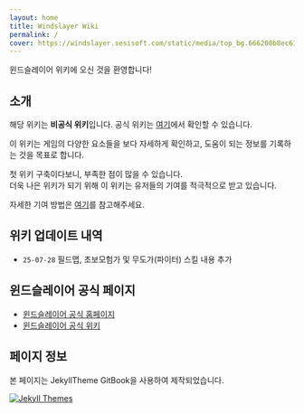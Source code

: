 ```yaml
---
layout: home
title: Windslayer Wiki
permalink: /
cover: https://windslayer.sesisoft.com/static/media/top_bg.666200b8ec612320e954.png
---
```


윈드슬레이어 위키에 오신 것을 환영합니다!

## 소개

해당 위키는 **비공식 위키**입니다. 공식 위키는 [여기](https://windslayer.fandom.com/ko/wiki/Main_Page)에서 확인할 수 있습니다.

이 위키는 게임의 다양한 요소들을 보다 자세하게 확인하고, 도움이 되는 정보를 기록하는 것을 목표로 합니다.

첫 위키 구축이다보니, 부족한 점이 많을 수 있습니다.  
더욱 나은 위키가 되기 위해 이 위키는 유저들의 기여를 적극적으로 받고 있습니다.  

자세한 기여 방법은 [여기](https://)를 참고해주세요.

## 위키 업데이트 내역
* `25-07-28` 필드맵, 초보모험가 및 무도가(파이터) 스킬 내용 추가

## 윈드슬레이어 공식 페이지
* [윈드슬레이어 공식 홈페이지](https://windslayer.sesisoft.com/)
* [윈드슬레이어 공식 위키](https://windslayer.fandom.com/ko/wiki/Main_Page)


## 페이지 정보

본 페이지는 JekyllTheme GitBook을 사용하여 제작되었습니다.

[![Jekyll Themes](https://img.shields.io/badge/featured%20on-JekyllThemes-red.svg)](https://jekyll-themes.com/jekyll-gitbook/)